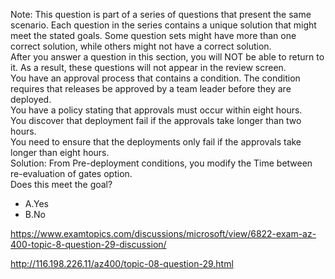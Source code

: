 Note: This question is part of a series of questions that present the same scenario. Each question in the series contains a unique solution that might meet the stated goals. Some question sets might have more than one correct solution, while others might not have a correct solution.<br/>After you answer a question in this section, you will NOT be able to return to it. As a result, these questions will not appear in the review screen.<br/>You have an approval process that contains a condition. The condition requires that releases be approved by a team leader before they are deployed.<br/>You have a policy stating that approvals must occur within eight hours.<br/>You discover that deployment fail if the approvals take longer than two hours.<br/>You need to ensure that the deployments only fail if the approvals take longer than eight hours.<br/>Solution: From Pre-deployment conditions, you modify the Time between re-evaluation of gates option.<br/>Does this meet the goal?<br/><ul><li class="multi-choice-item correct-hidden"><span class="multi-choice-letter" data-choice-letter="A">A.</span>Yes</li><li class="multi-choice-item"><span class="multi-choice-letter" data-choice-letter="B">B.</span>No</li></ul><p><a href="https://www.examtopics.com/discussions/microsoft/view/6822-exam-az-400-topic-8-question-29-discussion/">https://www.examtopics.com/discussions/microsoft/view/6822-exam-az-400-topic-8-question-29-discussion/</a></p><p><a href="http://116.198.226.11/az400/topic-08-question-29.html">http://116.198.226.11/az400/topic-08-question-29.html</a></p><script src="https://giscus.app/client.js"                    data-repo="azsamples/az204"                    data-repo-id="R_kgDOMRXzDQ"                    data-category="General"                    data-category-id="DIC_kwDOMRXzDc4Cgi27"                    data-mapping="pathname"                    data-strict="0"                    data-reactions-enabled="0"                    data-emit-metadata="0"                    data-input-position="bottom"                    data-theme="preferred_color_scheme"                    data-lang="en"                    crossorigin="anonymous"                    async>                    </script>